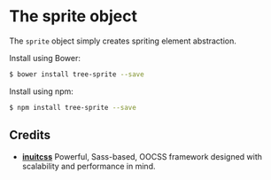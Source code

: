 # The sprite object

The `sprite` object simply creates spriting element abstraction.

Install using Bower:

```sh
$ bower install tree-sprite --save
```

Install using npm:

```sh
$ npm install tree-sprite --save
```

## Credits

* **[inuitcss](https://github.com/inuitcss)** Powerful, Sass-based, OOCSS
framework designed with scalability and performance in mind.



